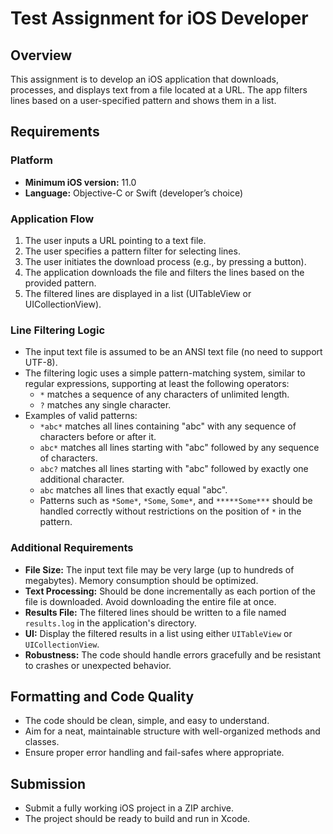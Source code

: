 # Test Assignment for iOS Developer

## Overview

This assignment is to develop an iOS application that downloads, processes, and displays text from a file located at a URL. The app filters lines based on a user-specified pattern and shows them in a list.

## Requirements

### Platform

- **Minimum iOS version:** 11.0
- **Language:** Objective-C or Swift (developer’s choice)

### Application Flow

1. The user inputs a URL pointing to a text file.
2. The user specifies a pattern filter for selecting lines.
3. The user initiates the download process (e.g., by pressing a button).
4. The application downloads the file and filters the lines based on the provided pattern.
5. The filtered lines are displayed in a list (UITableView or UICollectionView).

### Line Filtering Logic

- The input text file is assumed to be an ANSI text file (no need to support UTF-8).
- The filtering logic uses a simple pattern-matching system, similar to regular expressions, supporting at least the following operators:
  - `*` matches a sequence of any characters of unlimited length.
  - `?` matches any single character.
- Examples of valid patterns:
  - `*abc*` matches all lines containing "abc" with any sequence of characters before or after it.
  - `abc*` matches all lines starting with "abc" followed by any sequence of characters.
  - `abc?` matches all lines starting with "abc" followed by exactly one additional character.
  - `abc` matches all lines that exactly equal "abc".
  - Patterns such as `*Some*`, `*Some`, `Some*`, and `*****Some***` should be handled correctly without restrictions on the position of `*` in the pattern.

### Additional Requirements

- **File Size:** The input text file may be very large (up to hundreds of megabytes). Memory consumption should be optimized.
- **Text Processing:** Should be done incrementally as each portion of the file is downloaded. Avoid downloading the entire file at once.
- **Results File:** The filtered lines should be written to a file named `results.log` in the application's directory.
- **UI:** Display the filtered results in a list using either `UITableView` or `UICollectionView`.
- **Robustness:** The code should handle errors gracefully and be resistant to crashes or unexpected behavior.

## Formatting and Code Quality

- The code should be clean, simple, and easy to understand.
- Aim for a neat, maintainable structure with well-organized methods and classes.
- Ensure proper error handling and fail-safes where appropriate.

## Submission

- Submit a fully working iOS project in a ZIP archive.
- The project should be ready to build and run in Xcode.
